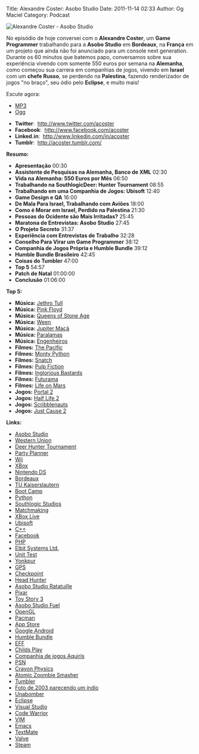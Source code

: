 Title: Alexandre Coster: Asobo Studio
Date: 2011-11-14 02:33
Author: Og Maciel
Category: Podcast


![Alexandre Coster - Asobo Studio]({filename}/images/alexandrecoster.jpg)

No episódio de hoje conversei com o **Alexandre Coster**, um **Game
Programmer** trabalhando para a **Asobo Studio** em **Bordeaux**, na
**França** em um projeto que ainda não foi anunciado para um console
next generation. Durante os 60 minutos que batemos papo, conversamos
sobre sua experiência vivendo com somente 550 euros por semana na
**Alemanha**, como começou sua carrera em companhias de jogos, vivendo
em **Israel** com um **chefe Russo**, se perdendo na **Palestina**,
fazendo renderizador de jogos "no braço", seu ódio pelo **Eclipse**, e
muito mais!

Escute agora:

* [MP3](http://downloads.ogmaciel.com/castalio-podcast-22.mp3)
* [Ogg](http://downloads.ogmaciel.com/castalio-podcast-22.ogg)

-   **Twitter**:  <http://www.twitter.com/acoster>
-   **Facebook**:  <http://www.facebook.com/acoster>
-   **Linked.in**:  <http://www.linkedin.com/in/acoster>
-   **Tumblr**:  <http://acoster.tumblr.com/>

**Resumo:**

-   **Apresentação** 00:30
-   **Assistente de Pesquisas na Alemanha, Banco de XML** 02:30
-   **Vida na Alemanha: 550 Euros por Mês** 06:50
-   **Trabalhando na SouthlogicDeer: Hunter Tournament** 08:55
-   **Trabalhando em uma Companhia de Jogos: Ubisoft** 12:40
-   **Game Design e QA** 16:00
-   **De Mala Para Israel, Trabalhando com Aviões** 18:00
-   **Como é Morar em Israel, Perdido na Palestina** 21:30
-   **Pessoas do Ocidente são Mais Irritadas?** 25:45
-   **Maratona de Entrevistas: Asobo Studio** 27:45
-   **O Projeto Secreto** 31:37
-   **Experiência com Entrevistas de Trabalho** 32:28
-   **Conselho Para Virar um Game Programmer** 38:12
-   **Companhia de Jogos Própria e Humble Bundle** 39:12
-   **Humble Bundle Brasileiro** 42:45
-   **Coisas do Tumbler** 47:00
-   **Top 5** 54:57
-   **Patch de Natal** 01:00:00
-   **Conclusão** 01:06:00

**Top 5:**

-   **Música:** [Jethro Tull](http://www.last.fm/search?q=Jethro+Tull)
-   **Música:** [Pink Floyd](http://www.last.fm/search?q=Pink+Floyd)
-   **Música:** [Queens of Stone
    Age](http://www.last.fm/search?q=Queens+of+Stone+Age)
-   **Música:** [Ween](http://www.last.fm/search?q=Ween)
-   **Música:** [Jupiter Maçã](http://www.last.fm/search?q=Jupiter+Maçã)
-   **Música:** [Paralamas](http://www.last.fm/search?q=Paralamas)
-   **Música:** [Engenheiros](http://www.last.fm/search?q=Engenheiros)
-   **Filmes:** [The
    Pacific](http://www.imdb.com/find?s=all&q=The+Pacific)
-   **Filmes:** [Monty
    Python](http://www.imdb.com/find?s=all&q=Monty+Python)
-   **Filmes:** [Snatch](http://www.imdb.com/find?s=all&q=Snatch)
-   **Filmes:** [Pulp
    Fiction](http://www.imdb.com/find?s=all&q=Pulp+Fiction)
-   **Filmes:** [Inglorious
    Bastards](http://www.imdb.com/find?s=all&q=Inglorious+Bastards)
-   **Filmes:** [Futurama](http://www.imdb.com/find?s=all&q=Futurama)
-   **Filmes:** [Life on
    Mars](http://www.imdb.com/find?s=all&q=Life+on+Mars)
-   **Jogos:** [Portal
    2](http://www.amazon.com/Portal-2-Xbox-360/dp/B002I0J9M0/ref=sr_1_1?s=videogames&ie=UTF8&qid=1320813372&sr=1-1 "http://www.amazon.com/Portal-2-Xbox-360/dp/B002I0J9M0/ref=sr_1_1?s=videogames&ie=UTF8&qid=1320813372&sr=1-1")
-   **Jogos:** [Half Life
    2](http://www.amazon.com/Half-Life-2-Xbox/dp/B000B2YR74/ref=sr_1_2?s=videogames&ie=UTF8&qid=1320813403&sr=1-2 "http://www.amazon.com/Half-Life-2-Xbox/dp/B000B2YR74/ref=sr_1_2?s=videogames&ie=UTF8&qid=1320813403&sr=1-2")
-   **Jogos:**
    [Scribblenauts](http://www.amazon.com/Scribblenauts-Nintendo-DS/dp/B002B1TDV8/ref=sr_1_1?s=videogames&ie=UTF8&qid=1320813436&sr=1-1 "http://www.amazon.com/Scribblenauts-Nintendo-DS/dp/B002B1TDV8/ref=sr_1_1?s=videogames&ie=UTF8&qid=1320813436&sr=1-1")
-   **Jogos:** [Just Cause
    2](http://www.amazon.com/Just-Cause-2-Xbox-360/dp/B0013RATNM/ref=sr_1_1?s=videogames&ie=UTF8&qid=1320813465&sr=1-1 "http://www.amazon.com/Just-Cause-2-Xbox-360/dp/B0013RATNM/ref=sr_1_1?s=videogames&ie=UTF8&qid=1320813465&sr=1-1")

**Links:**

-   [Asobo Studio](https://duckduckgo.com/?q=Asobo+Studio)
-   [Western Union](https://duckduckgo.com/?q=Western+Union)
-   [Deer Hunter
    Tournament](https://duckduckgo.com/?q=Deer+Hunter+Tournament)
-   [Party Planner](https://duckduckgo.com/?q=Party+Planner)
-   [Wii](https://duckduckgo.com/?q=Wii)
-   [XBox](https://duckduckgo.com/?q=XBox)
-   [Nintendo DS](https://duckduckgo.com/?q=Nintendo+DS)
-   [Bordeaux](https://duckduckgo.com/?q=Bordeaux)
-   [TU Kaiserslautern](https://duckduckgo.com/?q=TU+Kaiserslautern)
-   [Boot Camp](https://duckduckgo.com/?q=Boot+Camp)
-   [Python](https://duckduckgo.com/?q=Python)
-   [Southlogic Studios](https://duckduckgo.com/?q=Southlogic+Studios)
-   [Matchmaking](https://duckduckgo.com/?q=Matchmaking)
-   [XBox Live](https://duckduckgo.com/?q=XBox+Live)
-   [Ubisoft](https://duckduckgo.com/?q=Ubisoft)
-   [C++](https://duckduckgo.com/?q=C++)
-   [Facebook](https://duckduckgo.com/?q=Facebook)
-   [PHP](https://duckduckgo.com/?q=PHP)
-   [Elbit Systems Ltd.](https://duckduckgo.com/?q=Elbit+Systems+Ltd.)
-   [Unit Test](https://duckduckgo.com/?q=Unit+Test)
-   [Yonkpur](https://duckduckgo.com/?q=Yonkpur)
-   [GPS](https://duckduckgo.com/?q=GPS)
-   [Checkpoint](https://duckduckgo.com/?q=Checkpoint)
-   [Head Hunter](https://duckduckgo.com/?q=Head+Hunter)
-   [Asobo Studio
    Ratatuille](https://duckduckgo.com/?q=Asobo+Studio+Ratatuille)
-   [Pixar](https://duckduckgo.com/?q=Pixar)
-   [Toy Story 3](https://duckduckgo.com/?q=Toy+Story+3)
-   [Asobo Studio Fuel](https://duckduckgo.com/?q=Asobo+Studio+Fuel)
-   [OpenGL](https://duckduckgo.com/?q=OpenGL)
-   [Pacman](https://duckduckgo.com/?q=Pacman)
-   [App Store](https://duckduckgo.com/?q=App+Store)
-   [Google Android](https://duckduckgo.com/?q=Google+Android)
-   [Humble Bundle](https://duckduckgo.com/?q=Humble+Bundle)
-   [EFF](https://duckduckgo.com/?q=EFF)
-   [Childs Play](https://duckduckgo.com/?q=Childs+Play)
-   [Companhia de jogos
    Aquiris](http://www.aquiris.com.br/pt/home/ "http://www.aquiris.com.br/pt/home/")
-   [PSN](https://duckduckgo.com/?q=PSN)
-   [Crayon Physics](https://duckduckgo.com/?q=Crayon+Physics)
-   [Atomic Zoombie
    Smasher](https://duckduckgo.com/?q=Atomic+Zoombie+Smasher)
-   [Tumbler](https://duckduckgo.com/?q=Tumbler)
-   [Foto de 2003 parecendo um
    indio](http://acoster.tumblr.com/post/10514260563/thats-me-as-a-freshman-at-ufrgs-back-in-2003 "http://acoster.tumblr.com/post/10514260563/thats-me-as-a-freshman-at-ufrgs-back-in-2003")
-   [Unabomber](https://duckduckgo.com/?q=Unabomber)
-   [Eclipse](https://duckduckgo.com/?q=Eclipse)
-   [Visual Studio](https://duckduckgo.com/?q=Visual+Studio)
-   [Code Warrior](https://duckduckgo.com/?q=Code+Warrior)
-   [VIM](https://duckduckgo.com/?q=VIM)
-   [Emacs](https://duckduckgo.com/?q=Emacs)
-   [TextMate](https://duckduckgo.com/?q=TextMate)
-   [Valve](https://duckduckgo.com/?q=Valve)
-   [Steam](https://duckduckgo.com/?q=Steam)
